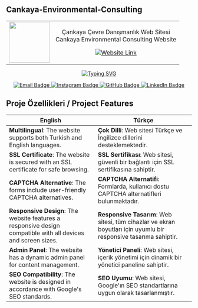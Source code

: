 <!-- ![Banner](https://cankayacevre.com/assets/uploads/6565b2b88c505170116370445.png) -->
   ## Cankaya-Environmental-Consulting
   
<table>
  <tr>
    <td align="center" valign="middle">
      <img src="https://cankayacevre.com/assets/uploads/6565b2b88c505170116370445.png" height="110" />
    </td>
    <td align="center" valign="middle">
      <p align="center">
   Çankaya Çevre Danışmanlık Web Sitesi <br> Cankaya Environmental Consulting Website
</p>

<!-- Web Site Linki -->
<p align="center">
<a href="https://cankayacevre.com/">
  <img src="https://img.shields.io/badge/cankayacevre.com-E4405F.svg?style=for-the-badge&logo=Website&logoColor=white" alt="Website Link" />
</a>
</p>
    </td>
  </tr>
</table>

<p align="center">
   <a href="https://git.io/typing-svg"><img src="https://readme-typing-svg.demolab.com?font=Fira+Code&weight=600&size=25&pause=1500&color=FFFFFF&center=true&vCenter=true&random=false&width=435&lines=Hello%2C+I+am+Erdem+Karao%C4%9Flu;Merhaba%2C+Ben+Erdem+Karao%C4%9Flu" alt="Typing SVG" /></a>
</p>
<p align="center">
  <!-- E-Mail Bağlantısı -->
  <a href="mailto:erdemkaraogllu@gmail.com?subject=[GitHub]%20Contact">
    <img src="https://img.shields.io/badge/e‑mail-D14836.svg?style=for-the-badge&logo=GMail&logoColor=white" alt="Email Badge" />
  </a>
  
  <!-- Instagram Bağlantısı -->
  <a href="https://instagram.com/erdemkaraogllu">
    <img src="https://img.shields.io/badge/instagram-E4405F.svg?style=for-the-badge&logo=instagram&logoColor=white" alt="Instagram Badge" />
  </a>

   <!-- Github Bağlantısı -->
  <a href="https://github.com/erdemkaraogllu">
   <img src="https://img.shields.io/badge/Github-181717.svg?style=for-the-badge&logo=Github&logoColor=white" alt="GitHub Badge" />
  </a>
  
  <!-- LinkedIn Bağlantısı -->
  <a href="https://www.linkedin.com/in/erdem-karao%C4%9Flu-b6843124a/">
    <img src="https://img.shields.io/badge/linkedin-0077B5.svg?style=for-the-badge&logo=linkedin&logoColor=white" alt="LinkedIn Badge" />
  </a>
</p>

## Proje Özellikleri / Project Features

| English | Türkçe |
| ------- | ------ |
| **Multilingual**: The website supports both Turkish and English languages. | **Çok Dilli**: Web sitesi Türkçe ve İngilizce dillerini desteklemektedir. |
| **SSL Certificate**: The website is secured with an SSL certificate for safe browsing. | **SSL Sertifikası**: Web sitesi, güvenli bir bağlantı için SSL sertifikasına sahiptir. |
| **CAPTCHA Alternative**: The forms include user-friendly CAPTCHA alternatives. | **CAPTCHA Alternatifi**: Formlarda, kullanıcı dostu CAPTCHA alternatifleri bulunmaktadır. |
| **Responsive Design**: The website features a responsive design compatible with all devices and screen sizes. | **Responsive Tasarım**: Web sitesi, tüm cihazlar ve ekran boyutları için uyumlu bir responsive tasarıma sahiptir. |
| **Admin Panel**: The website has a dynamic admin panel for content management. | **Yönetici Paneli**: Web sitesi, içerik yönetimi için dinamik bir yönetici paneline sahiptir. |
| **SEO Compatibility**: The website is designed in accordance with Google's SEO standards. | **SEO Uyumu**: Web sitesi, Google'ın SEO standartlarına uygun olarak tasarlanmıştır. |
